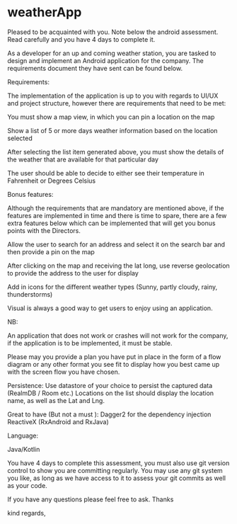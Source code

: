 # weatherApp
Pleased to be acquainted with you. Note below the android assessment. Read carefully and you have 4 days to complete it. 

As a developer for an up and coming weather station, you are tasked to design and implement an Android application for the company. The requirements document they have sent can be found below.

Requirements: 

The implementation of the application is up to you with regards to UI/UX and project structure, however there are requirements that need to be met:

You must show a map view, in which you can pin a location on the map

Show a list of 5 or more days weather information based on the location selected

After selecting the list item generated above, you must show the details of the weather that are available for that particular day

The user should be able to decide to either see their temperature in Fahrenheit or Degrees Celsius

Bonus features:

Although the requirements that are mandatory are mentioned above, if the features are implemented in time and there is time to spare, there are a few extra features below which can be implemented that will get you bonus points with the Directors.

Allow the user to search for an address and select it on the search bar and then provide a pin on the map

After clicking on the map and receiving the lat long, use reverse geolocation to provide the address to the user for display

Add in icons for the different weather types (Sunny, partly cloudy, rainy, thunderstorms)

Visual is always a good way to get users to enjoy using an application.

NB:

An application that does not work or crashes will not work for the company, if the application is to be implemented, it must be stable.

Please may you provide a plan you have put in place in the form of a flow diagram or any other format you see fit to display how you best came up with the screen flow you have chosen.

Persistence:
Use datastore of your choice to persist the captured data (RealmDB / Room etc.)
Locations on the list should display the location name, as well as the Lat and Lng.

Great to have (But not a must ): 
Dagger2 for the dependency injection
ReactiveX (RxAndroid and RxJava)

Language:

Java/Kotlin

You have 4 days to complete this assessment, you must also use git version control to show you are committing regularly. You may use any git system you like, as long as we have access to it to assess your git commits as well as your code.

If you have any questions please feel free to ask. Thanks

kind regards,

